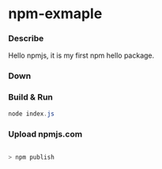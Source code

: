 # npm-exmaple



### Describe

Hello npmjs, it is my first npm hello package.



### Down



### Build & Run

```powershell
node index.js
```





### Upload npmjs.com

```powershell

> npm publish
```

